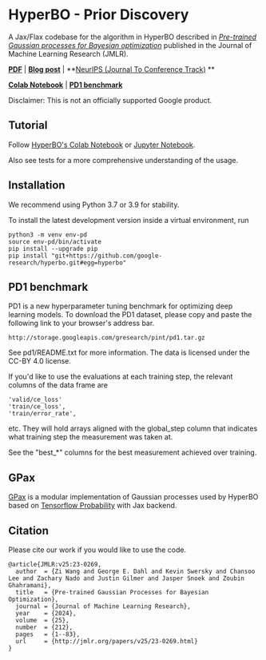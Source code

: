# HyperBO - Prior Discovery
A Jax/Flax codebase for the algorithm in HyperBO described in *[Pre-trained Gaussian processes for Bayesian optimization](https://www.jmlr.org/papers/v25/23-0269.html)* published in the Journal of Machine Learning Research (JMLR).

**[PDF](https://arxiv.org/pdf/2109.08215.pdf)** | **[Blog post](https://ai.googleblog.com/2023/04/pre-trained-gaussian-processes-for.html)** | **[NeurIPS (Journal To Conference Track)](https://neurips.cc/virtual/2024/poster/98319) ** 

**[Colab Notebook](https://colab.research.google.com/github/google-research/hyperbo/blob/main/hyperbo/hyperbo_demo.ipynb)** | **[PD1 benchmark](https://github.com/google-research/hyperbo#pd1-benchmark)**

Disclaimer: This is not an officially supported Google product.

## Tutorial
Follow [HyperBO's Colab Notebook](https://colab.research.google.com/github/google-research/hyperbo/blob/main/hyperbo/hyperbo_demo.ipynb) or [Jupyter Notebook](https://github.com/google-research/hyperbo/blob/main/hyperbo/hyperbo_demo.ipynb).

Also see tests for a more comprehensive understanding of the usage.

## Installation
We recommend using Python 3.7 or 3.9 for stability.

To install the latest development version inside a virtual environment, run
```
python3 -m venv env-pd
source env-pd/bin/activate
pip install --upgrade pip
pip install "git+https://github.com/google-research/hyperbo.git#egg=hyperbo"
```

## PD1 benchmark
PD1 is a new hyperparameter tuning benchmark for optimizing deep learning models. To download the PD1 dataset, please copy and paste the following link to your browser's address bar.
```
http://storage.googleapis.com/gresearch/pint/pd1.tar.gz
```
See pd1/README.txt for more information. The data is licensed under the CC-BY 4.0 license.

If you'd like to use the evaluations at each training step, the relevant columns of the data frame are
```
'valid/ce_loss'
'train/ce_loss',
'train/error_rate',
```
etc. They will hold arrays aligned with the global_step column that indicates what training step the measurement was taken at.

See the "best_\*" columns for the best measurement achieved over training.


## GPax
[GPax](https://github.com/google-research/gpax) is a modular implementation of Gaussian processes used by HyperBO based on [Tensorflow Probability](https://www.tensorflow.org/probability) with Jax backend.

## Citation
Please cite our work if you would like to use the code.
```
@article{JMLR:v25:23-0269,
  author  = {Zi Wang and George E. Dahl and Kevin Swersky and Chansoo Lee and Zachary Nado and Justin Gilmer and Jasper Snoek and Zoubin Ghahramani},
  title   = {Pre-trained Gaussian Processes for Bayesian Optimization},
  journal = {Journal of Machine Learning Research},
  year    = {2024},
  volume  = {25},
  number  = {212},
  pages   = {1--83},
  url     = {http://jmlr.org/papers/v25/23-0269.html}
}
```

